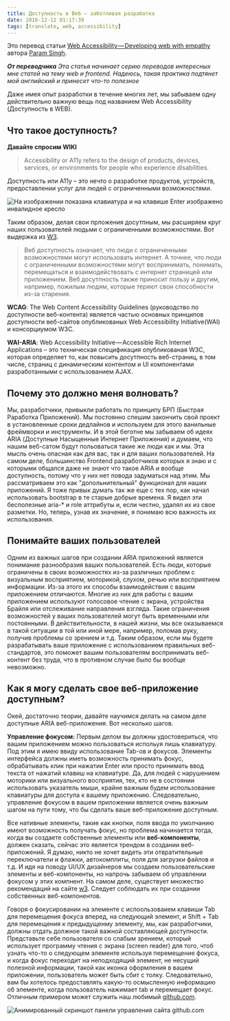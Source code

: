 ```yaml
---
title: Доступность в Веб – заботливая разработка
date: 2016-12-12 01:17:39
tags: [translate, web, accessibility]
---
```



Это перевод статьи [Web Accessibility — Developing web with empathy](https://medium.com/@paramsingh_66174/web-accessibility-developing-web-with-empathy-2aee08ebe97c#.tbcjnx5sc "Web Accessibility — Developing web with empathy") автора [Param Singh](https://medium.com/@paramsingh_66174?source=post_header_lockup).


***От переводчика***
*Эта статья начинает серию переводов интересных мне статей на тему web и frontend. Надеюсь, такая практика подтянет мой английский и принесет что-то полезное*


Даже имея опыт разработки в течение многих лет, мы забываем одну действительно важную вещь под названием Web Accessibility (Доступность в WEB).
<!-- more -->

Что такое доступность?
----------------------
**Давайте спросим WIKI**
>Accessibility or A11y refers to the design of products, devices, services, or environments for people who experience disabilities.

Доступность или A11y – это нечто о разработке продуктов, устройств, предоставлении услуг для людей с ограниченными возможностями.

![На изображении показана клавиатура и на клавише Enter изображено инвалидное кресло](/images/accessibility-pic1.jpeg "На изображении показана клавиатура и на клавише Enter изображено инвалидное кресло")

Таким образом, делая свои прложения досутпным, мы расширяем круг наших пользователей людьми с ограниченными возможностями. Вот выдержка из [W3](https://www.w3.org/WAI/intro/accessibility.php).
>Веб доступность означает, что люди с ограниченными возможностями могут использовать интернет. А точнее, что люди с ограниченными возможностями могут воспринимать, понимать, перемещаться и взаимодействовать с интернет страницей или приложением. Веб досутпность также приносит пользу и другим, например, пожилым людям, которые теряют свои способности из-за старения.

**WCAG**: The Web Content Accessibility Guidelines (руководство по доступности веб-контента) является частью основных принципов доступности веб-сайтов опубликованых Web Accessibility Initiative(WAI) и консорциумом W3C.

**WAI-ARIA**: Web Accessibility Initiative — Accessible Rich Internet Applications – это техническая спецификация опубликованая W3C, которая определяет то, как повысить досутпность веб-страниц, в том числе, страниц с динамическим контентом и UI компонентами разработанными с использованием AJAX.

Почему это должно меня волновать?
-------------------
Мы, разработчики, привыкли работать по принципу БРП (Быстрая Раработка Приложений). Мы постоянно спешим закончить свой проект в установленные сроки дедлайнов и используем для этого ванильные фреймворки и инструменты. И в этой беготне мы забываем об идеях ARIA (Доступные Насыщенные Интернет Приложения) и думаем, что нашим веб-сатом будут польоваться такие же люди как и мы. Эта мысль очень опасная как для вас, так и для ваших пользователей. На самом деле, большинство Frontend разработчиков которых я знаю и с которыми общался даже не знают что такое ARIA и вообще доступность, потому что у них нет повода задуматься над этим. Мы рассматриваем это как "допольнительный" функционал для наших приложений. Я тоже привык думать так же еще с тех пор, как начал использовать bootstrap в те старые добрые времена. Я видел эти бесполезные aria-* и role аттрибуты и, если честно, удалял их из свое разметки. Но, теперь, узнав их значение, я понимаю всю важность их использования.

Понимайте ваших пользователей
-------------------
Одним из важных шагов при создании ARIA приложений является понимание разнообразия ваших пользователей. Есть люди, которые ограничены в своих возможностях из-за различных проблем с визуальным восприятием, моторикой, слухом, речью или восприятием информации. Из-за этого их способы взаимодействия с вашим приложением отличаются. Многие из них для работы с вашим приложением используют голосовое чтение с экрана, устройства Брайля или отслеживание направления взгляда. Такие ограничения возможностей у ваших пользователей могут быть временными или постоянными. В действительности, в нашей жизни, мы все оказываемся в такой ситуации в той или иной мере, например, поломав руку, получив проблемы со зрением и т.д. Таким образом, если мы будете разрабатывать ваше приложение с использованием правильных веб-стандартов, это поможет вашим пользователям воспринимать веб-контент без труда, что в противном случае было бы вообще невозможно.

Как я могу сделать свое веб-приложение доступным?
-------------------
Окей, достаточно теории, давайте научимся делать на самом деле доступные ARIA веб-приложения. Вот несколько шагов.

**Управление фокусом:** Первым делом вы должны удостовериться, что вашим приложением можно пользоваться испольуя лишь клавиатуру. Под этим я имею ввиду использование Tab-ов и фокусов. Элементы интерфейса должны иметь возможность принимать фокус, обрабатывать клик при нажатии Enter или просто принимать ввод текста от нажатий клавиш на клавиатуре. Да, для людей с нарушением моторики или визуального восприятия, тех, кто не в состоянии использовать указатель мыши, крайне важным будем использование клавиатуры для доступа к вашему приложению. Следовательно, управление фокусом в вашем приложении является очень важным шагом на пути тому, что бы сделать ваше веб-приложение доступным.

Все нативные элементы, такие как кнопки, поля ввода по умолчанию имеют возможность получать фокус, но проблема начинается тогда, когда вы создаете собственные элементы или **веб-компоненты**, должен сказать, сейчас это является трендом в создании веб-приложений. Я думаю, никто не хочет видеть эти отвратительные переключатели и флажки, автокомплиты, поля для загрузки файлов и т.д. И идя на поводу UI/UX дизайнеров мы создаем пользовательские элементы и веб-компоненты, но напрочь забываем об управлении фокусом у этих компнент. На самом деле, существует множество рекомендаций на сайте [w3](https://www.w3.org/TR/wai-aria-practices-1.1/). Следует соблюдать их при создании собственных веб-компонентов.

Говоря о фокусировании на элементе с испоользоваием клавиши Tab для перемещения фокуса вперед, на следующий элемент, и Shift + Tab для перемещения к предыдущенму элементу, мы, как разработчики, должны отдать должное такой важной составляющей доступности. Представьте себе пользователя со слабым зрением, который использует программу чтения с экрана (screen reader) для того, чтоб узнать что-то о следующем элементе используя перемещение фокуса, и когда фокус переходит на неподходящий элемент, не несущий полезной информации, такой как иконка оформления в вашем приложении, пользователь может быть сбит с толку. Следовательно, вам бы хотелось предоставлять какую-то осмысленную информацию об элементе, когда пользователь нажимает tab и перемещает фокус. Отличным примером может служить наш любимый [github.com](https://github.com/).

![Анимированный скриншот панели управления сайта github.com](/images/accessibility-pic2.gif "Анимированный скриншот панели управления сайта github.com")